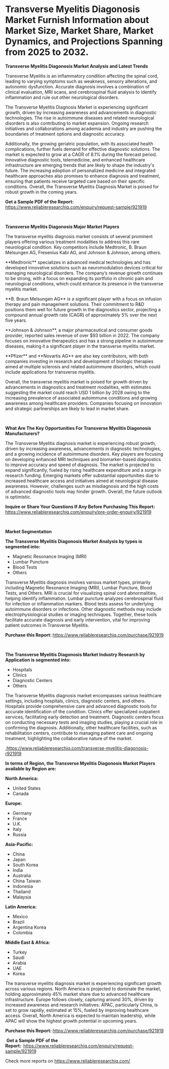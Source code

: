 <p><h1>Transverse Myelitis Diagonosis Market Furnish Information about Market Size, Market Share, Market Dynamics, and Projections Spanning from 2025 to 2032.</h1></p><p><strong>Transverse Myelitis Diagonosis Market Analysis and Latest Trends</strong></p>
<p><p>Transverse Myelitis is an inflammatory condition affecting the spinal cord, leading to varying symptoms such as weakness, sensory alterations, and autonomic dysfunction. Accurate diagnosis involves a combination of clinical evaluation, MRI scans, and cerebrospinal fluid analysis to identify inflammation and rule out other neurological disorders. </p><p>The Transverse Myelitis Diagnosis Market is experiencing significant growth, driven by increasing awareness and advancements in diagnostic technologies. The rise in autoimmune diseases and related neurological disorders is also contributing to market expansion. Ongoing research initiatives and collaborations among academia and industry are pushing the boundaries of treatment options and diagnostic accuracy. </p><p>Additionally, the growing geriatric population, with its associated health complications, further fuels demand for effective diagnostic solutions. The market is expected to grow at a CAGR of 8.1% during the forecast period. Innovative diagnostic tools, telemedicine, and enhanced healthcare infrastructure are emerging trends that are likely to shape the industry's future. The increasing adoption of personalized medicine and integrated healthcare approaches also promises to enhance diagnosis and treatment, ensuring that patients receive targeted care based on their specific conditions. Overall, the Transverse Myelitis Diagnosis Market is poised for robust growth in the coming years.</p></p>
<p><strong>Get a Sample PDF of the Report:&nbsp;</strong> <a href="https://www.reliableresearchiq.com/enquiry/request-sample/921919?utm_campaign=2310&utm_medium=2&utm_source=Github&utm_content=ia&utm_term=07032025&utm_id=transverse-myelitis-diagonosis">https://www.reliableresearchiq.com/enquiry/request-sample/921919</a></p>
<p>&nbsp;</p>
<p><strong>Transverse Myelitis Diagonosis Major Market Players</strong></p>
<p><p>The transverse myelitis diagnosis market consists of several prominent players offering various treatment modalities to address this rare neurological condition. Key competitors include Medtronic, B. Braun Melsungen AG, Fresenius Kabi AG, and Johnson & Johnson, among others.</p><p>**Medtronic** specializes in advanced medical technologies and has developed innovative solutions such as neuromodulation devices critical for managing neurological disorders. The company’s revenue growth continues to be strong, with a focus on expanding its portfolio in chronic pain and neurological conditions, which could enhance its presence in the transverse myelitis market.</p><p>**B. Braun Melsungen AG** is a significant player with a focus on infusion therapy and pain management solutions. Their commitment to R&D positions them well for future growth in the diagnostics sector, projecting a compound annual growth rate (CAGR) of approximately 5% over the next five years.</p><p>**Johnson & Johnson**, a major pharmaceutical and consumer goods provider, reported sales revenue of over $93 billion in 2022. The company focuses on innovative therapeutics and has a strong pipeline in autoimmune diseases, making it a significant player in the transverse myelitis market.</p><p>**Pfizer** and **Novartis AG** are also key contributors, with both companies investing in research and development of biologic therapies aimed at multiple sclerosis and related autoimmune disorders, which could include applications for transverse myelitis.</p><p>Overall, the transverse myelitis market is poised for growth driven by advancements in diagnostics and treatment modalities, with estimates suggesting the market could reach USD 1 billion by 2028 owing to the increasing prevalence of associated autoimmune conditions and growing awareness among healthcare providers. Companies focusing on innovation and strategic partnerships are likely to lead in market share.</p></p>
<p>&nbsp;</p>
<p><strong>What Are The Key Opportunities For Transverse Myelitis Diagonosis Manufacturers?</strong></p>
<p><p>The Transverse Myelitis diagnosis market is experiencing robust growth, driven by increasing awareness, advancements in diagnostic technologies, and a growing incidence of autoimmune disorders. Key players are focusing on developing enhanced MRI techniques and biomarker-based diagnostics to improve accuracy and speed of diagnosis. The market is projected to expand significantly, fueled by rising healthcare expenditure and a surge in research funding. Emerging markets offer substantial opportunities due to increased healthcare access and initiatives aimed at neurological disease awareness. However, challenges such as misdiagnosis and the high costs of advanced diagnostic tools may hinder growth. Overall, the future outlook is optimistic.</p></p>
<p><strong>Inquire or Share Your Questions If Any Before Purchasing This Report:</strong> <a href="https://www.reliableresearchiq.com/enquiry/pre-order-enquiry/921919?utm_campaign=2310&utm_medium=2&utm_source=Github&utm_content=ia&utm_term=07032025&utm_id=transverse-myelitis-diagonosis">https://www.reliableresearchiq.com/enquiry/pre-order-enquiry/921919</a></p>
<p>&nbsp;</p>
<p><strong>Market Segmentation</strong></p>
<p><strong>The Transverse Myelitis Diagonosis Market Analysis by types is segmented into:</strong></p>
<p><ul><li>Magnetic Resonance Imaging (MRI)</li><li>Lumbar Puncture</li><li>Blood Tests</li><li>Others</li></ul></p>
<p><p>Transverse Myelitis diagnosis involves various market types, primarily including Magnetic Resonance Imaging (MRI), Lumbar Puncture, Blood Tests, and Others. MRI is crucial for visualizing spinal cord abnormalities, helping identify inflammation. Lumbar puncture analyzes cerebrospinal fluid for infection or inflammation markers. Blood tests assess for underlying autoimmune disorders or infections. Other diagnostic methods may include electrophysiological studies or imaging techniques. Together, these tools facilitate accurate diagnosis and early intervention, vital for improving patient outcomes in Transverse Myelitis.</p></p>
<p><strong>Purchase this Report:&nbsp;</strong><a href="https://www.reliableresearchiq.com/purchase/921919?utm_campaign=2310&utm_medium=2&utm_source=Github&utm_content=ia&utm_term=07032025&utm_id=transverse-myelitis-diagonosis">https://www.reliableresearchiq.com/purchase/921919</a></p>
<p>&nbsp;</p>
<p><strong>The Transverse Myelitis Diagonosis Market Industry Research by Application is segmented into:</strong></p>
<p><ul><li>Hospitals</li><li>Clinics</li><li>Diagnostic Centers</li><li>Others</li></ul></p>
<p><p>The Transverse Myelitis diagnosis market encompasses various healthcare settings, including hospitals, clinics, diagnostic centers, and others. Hospitals provide comprehensive care and advanced diagnostic tools for accurate identification of the condition. Clinics offer specialized outpatient services, facilitating early detection and treatment. Diagnostic centers focus on conducting necessary tests and imaging studies, playing a crucial role in confirming the diagnosis. Additionally, other healthcare facilities, such as rehabilitation centers, contribute to managing patient care and ongoing treatment, highlighting the collaborative nature of the market.</p></p>
<p><a href="https://www.reliableresearchiq.com/transverse-myelitis-diagonosis-r921919?utm_campaign=2310&utm_medium=2&utm_source=Github&utm_content=ia&utm_term=07032025&utm_id=transverse-myelitis-diagonosis">&nbsp;https://www.reliableresearchiq.com/transverse-myelitis-diagonosis-r921919</a></p>
<p><strong>In terms of Region, the Transverse Myelitis Diagonosis Market Players available by Region are:</strong></p>
<p>
    <p> <strong> North America: </strong>
        <ul>
            <li>United States</li>
            <li>Canada</li>
        </ul>
        </p> 
    <p> <strong> Europe: </strong>
        <ul>
            <li>Germany</li>
            <li>France</li>
            <li>U.K.</li>
            <li>Italy</li>
            <li>Russia</li>
        </ul>
        </p> 
    <p> <strong> Asia-Pacific: </strong>
        <ul>
            <li>China</li>
            <li>Japan</li>
            <li>South Korea</li>
            <li>India</li>
            <li>Australia</li>
            <li>China Taiwan</li>
            <li>Indonesia</li>
            <li>Thailand</li>
            <li>Malaysia</li>
        </ul>
        </p> 
    <p> <strong> Latin America: </strong>
        <ul>
            <li>Mexico</li>
            <li>Brazil</li>
            <li>Argentina Korea</li>
            <li>Colombia</li>
        </ul>
        </p> 
    <p> <strong> Middle East & Africa: </strong>
        <ul>
            <li>Turkey</li>
            <li>Saudi</li>
            <li>Arabia</li>
            <li>UAE</li>
            <li>Korea</li>
        </ul>
    </p>
    </p>
<p><p>The transverse myelitis diagnosis market is experiencing significant growth across various regions. North America is projected to dominate the market, holding approximately 45% market share due to advanced healthcare infrastructure. Europe follows closely, capturing around 30%, driven by increased awareness and research initiatives. APAC, particularly China, is set to grow rapidly, estimated at 15%, fueled by improving healthcare access. Overall, North America is expected to maintain leadership, while APAC will show the highest growth potential in upcoming years.</p></p>
<p><strong>Purchase this Report: </strong><a href="https://www.reliableresearchiq.com/purchase/921919?utm_campaign=2310&utm_medium=2&utm_source=Github&utm_content=ia&utm_term=07032025&utm_id=transverse-myelitis-diagonosis">https://www.reliableresearchiq.com/purchase/921919</a></p>
<p>&nbsp;<strong>Get a Sample PDF of the Report:&nbsp;&nbsp;</strong><a href="https://www.reliableresearchiq.com/enquiry/request-sample/921919?utm_campaign=2310&utm_medium=2&utm_source=Github&utm_content=ia&utm_term=07032025&utm_id=transverse-myelitis-diagonosis">https://www.reliableresearchiq.com/enquiry/request-sample/921919</a></p>
<p><strong></strong></p>
<p>Check more reports on <a href="https://www.reliableresearchiq.com/?utm_campaign=2310&utm_medium=2&utm_source=Github&utm_content=ia&utm_term=07032025&utm_id=transverse-myelitis-diagonosis">https://www.reliableresearchiq.com/</a></p>